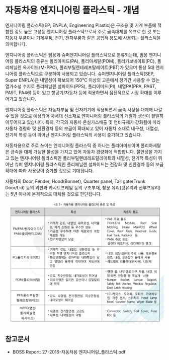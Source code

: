 # 자동차용 엔지니어링 플라스틱 - 개념

엔지니어링 플라스틱(EP; ENPLA, Engineering Plastic)은 구조용 및 기계 부품에 적합한 강도 높은 고성능 엔지니어링 플라스틱으로서 주로 금속대체를 목표로 한 것 또는 자동차 부품이나 기계부품, 전기, 전자부품과 같은 공업적 용도에 사용되는 플라스틱을 의미합니다.


엔지니어링 플라스틱은 범용과 슈퍼엔지니어링 플라스틱으로 분류되는데, 범용 엔지니어링 플라스틱의 종류는 폴리아미드(PA), 폴리아세탈(POM), 폴리카보네이트(PC), 폴리페닐렌 옥사이드(M-PPO), 폴리부틸렌테레프탈레이트(PBT)가 있으며 통상 5대 엔지니어링 플라스틱으로 구분하여 사용되고 있습니다. 슈퍼엔지니어링 플라스틱(SEP, Super ENPLA)은 내열성이 확보되어 150°C 이상의 고온에서 장기간 사용할 수 있는 열가소성 수지로 폴리페닐렌 설파이드(PPS), 폴리이미드(PI), 내열PA(PPA, PA6T, PA9T, PA46) 등이 있고 항공기/자동차 등에 적용하면서 점진적으로 시장 확대를 이루어가고 있습니다.


엔지니어링 플라스틱은 자동차부품 및 전자기기에 적용되면서 금속 시장을 대체해 나갈 수 있을 것으로 예상되어 차세대 신소재로 엔지니어링 플라스틱의 개발과 생산이 활발히 이루어지고 있습니다. 특히, 각국의 자동차 온실가스배출 및 연비규제가 강화됨에 따라 자동차 경량화 및 친환경차 등의 보급이 확대되고 있어 자동차 소재로 내구성, 내열성, 전기적 특성 등이 뛰어난 엔지니어링 플라스틱의 사용이 증가하고 있습니다.

자동차용으로 주로 쓰이는 엔지니어링 플라스틱 중 하나는 폴리아미드이며 폴리아세탈은 금속을 대체 가능한 물성을 가지고 있어 자동차 경량화에 적합합니다. 절연성을 가지고 있는 엔지니어링 플라스틱인 폴리부틸렌테레프탈레이트와 내열성, 전기적 특성이 뛰어난 슈퍼 엔지니어링 플라스틱인 폴리페닐렌 설파이드는 전장화 및 친환경차 등의 보급 확대에 따라 사용량이 증가할 것으로 기대됩니다.

자동차의 Door, Fender, Hood(Bonnet), Quarter panel, Tail gate(Trunk Door/Lid) 등의 외판과 카시트프레임 등의 구조부재, 창문 유리(뒷유리와 선루프유리)는 5년 이내에 본격적으로 대체될 것으로 판단됩니다.


![](./images/자동차용엔지니어링플라스틱_Q1_1_1.PNG)


## 참고문서
- BOSS Report: 27-2016-자동차용 엔지니어링_플라스틱.pdf
